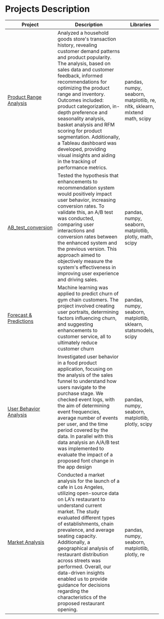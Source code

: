 # Projects Description

| Project | Description | Libraries |
| ------- | ----------- | --------- |
| [Product Range Analysis](https://github.com/MishaRimer/Product_Range_Analysis/blob/main/Project_Product_Range.ipynb) | Analyzed a household goods store's transaction history, revealing customer demand patterns and product popularity. The analysis, based on sales data and customer feedback, informed recommendations for optimizing the product range and inventory.  Outcomes included: product categorization, in-depth preference and seasonality analysis, basket analysis and RFM scoring for product segmentation. Additionally, a Tableau dashboard was developed, providing visual insights and aiding in the tracking of performance metrics.| pandas, numpy, seaborn, matplotlib, re, nltk, sklearn, mlxtend math, scipy | 
| [AB_test_conversion](https://github.com/MishaRimer/Python_Data_Analysis_Projects/blob/main/Project_AB_test.ipynb) | Tested the hypothesis that enhancements to recommendation system would positively impact user behavior, increasing conversion rates. To validate this, an A/B test was conducted, comparing user interactions and conversion rates between the enhanced system and the previous version. This approach aimed to objectively measure the system's effectiveness in improving user experience and driving sales. | pandas, numpy, seaborn, matplotlib, plotly, math, scipy |
| [Forecast & Predictions](https://github.com/MishaRimer/Python_Data_Analysis_Projects/blob/main/Forecasts%20%26%20Predictions_Gym%20Chain.ipynb) | Machine learning was applied to predict churn of gym chain customers. The project involved creating user portraits, determining factors influencing churn, and suggesting enhancements to customer service, all to ultimately reduce customer churn | pandas, numpy, seaborn, matplotlib, sklearn, statsmodels, scipy |
| [User Behavior Analysis](https://github.com/MishaRimer/Python_Data_Analysis_Projects/blob/main/User_behavior_food_app.ipynb) | Investigated user behavior in a food product application, focusing on the analysis of the sales funnel to understand how users navigate to the purchase stage. We checked event logs, with the aim of determining event frequencies, average number of events per user, and the time period covered by the data. In parallel with this data analysis an A/A/B test was implemented to evaluate the impact of a proposed font change in the app design | pandas, numpy, seaborn, matplotlib, plotly, scipy |
| [Market Analysis](https://github.com/MishaRimer/Python_Data_Analysis_Projects/blob/main/Market%20Analysis_Restaurants_LA.ipynb) | Conducted a market analysis for the launch of a cafe in Los Angeles, utilizing open-source data on LA's restaurant to understand current market. The study evaluated different types of establishments, chain prevalence, and average seating capacity. Additionally, a geographical analysis of restaurant distribution across streets was performed.  Overall, our data-driven insights enabled us to provide guidance for decisions regarding the characteristics of the proposed restaurant opening. | pandas, numpy, seaborn, matplotlib, plotly, re|
